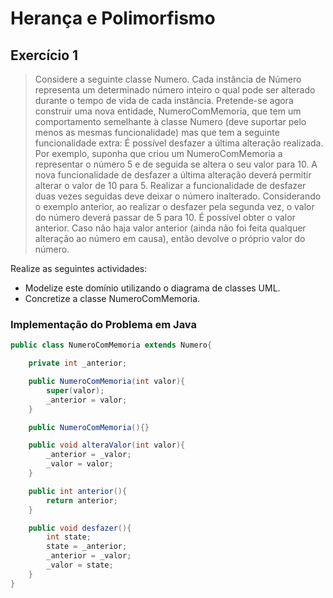 # Herança e Polimorfismo

## Exercício 1

> Considere a seguinte classe Numero. Cada instância de Número representa um determinado número inteiro o qual pode ser alterado durante o tempo de vida de cada instância. 
> Pretende-se agora construir uma nova entidade, NumeroComMemoria, que tem um comportamento semelhante à classe Numero (deve suportar pelo menos as mesmas funcionalidade) mas que tem a seguinte funcionalidade extra:
> É possível desfazer a última alteração realizada. Por exemplo, suponha que criou um NumeroComMemoria a representar o número 5 e de seguida se altera o seu valor para 10. A nova funcionalidade de desfazer a última alteração deverá permitir alterar o valor de 10 para 5.
> Realizar a funcionalidade de desfazer duas vezes seguidas deve deixar o número inalterado. Considerando o exemplo anterior, ao realizar o desfazer pela segunda vez, o valor do número deverá passar de 5 para 10.
> É possível obter o valor anterior. Caso não haja valor anterior (ainda não foi feita qualquer alteração ao número em causa), então devolve o próprio valor do número.

Realize as seguintes actividades:  
- Modelize este domínio utilizando o diagrama de classes UML.
- Concretize a classe NumeroComMemoria.


### Implementação do Problema em Java

```java
public class NumeroComMemoria extends Numero{

	private int _anterior;

	public NumeroComMemoria(int valor){
		super(valor);
		_anterior = valor;
	}

	public NumeroComMemoria(){}

	public void alteraValor(int valor){
		_anterior = _valor;
		_valor = valor;
	}

    public int anterior(){
        return anterior;
    }

	public void desfazer(){
		int state;
		state = _anterior;
		_anterior = _valor;
		_valor = state;
	}
}
```